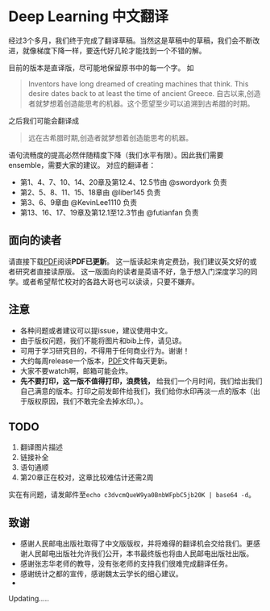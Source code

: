 # Deep Learning 中文翻译

经过3个多月，我们终于完成了翻译草稿。当然这是草稿中的草稿，我们会不断改进，就像梯度下降一样，要迭代好几轮才能找到一个不错的解。
 
目前的版本是直译版，尽可能地保留原书中的每一个字。
如

> Inventors have long dreamed of creating machines that think. This desire dates back to at least the time of ancient Greece.
> 自古以来,创造者就梦想着创造能思考的机器。这个愿望至少可以追溯到古希腊的时期。

之后我们可能会翻译成
> 远在古希腊时期,创造者就梦想着创造能思考的机器。

语句流畅度的提高必然伴随精度下降（我们水平有限）。因此我们需要ensemble，需要大家的建议。
对应的翻译者：
  - 第1、4、7、10、14、20章及第12.4、12.5节由 @swordyork 负责
  - 第2、5、8、11、15、18章由 @liber145 负责
  - 第3、6、9章由 @KevinLee1110 负责
  - 第13、16、17、19章及第12.1至12.3节由 @futianfan 负责


面向的读者
--------------------
请直接下载[PDF](https://github.com/exacity/deeplearningbook-chinese/raw/master/dlbook_cn_public.pdf)阅读**PDF已更新**。
这一版读起来肯定费劲，我们建议英文好的或者研究者直接读原版。
这一版面向的读者是英语不好，急于想入门深度学习的同学。或者希望帮忙校对的各路大哥也可以读读，只要不嫌弃。


注意
-----------
 - 各种问题或者建议可以提issue，建议使用中文。 
 - 由于版权问题，我们不能将图片和bib上传，请见谅。
 - 可用于学习研究目的，不得用于任何商业行为。谢谢！
 - 大约每周release一个版本，[PDF](https://github.com/exacity/deeplearningbook-chinese/raw/master/dlbook_cn_public.pdf)文件每天更新。
 - 大家不要watch啊，邮箱可能会炸。
 - **先不要打印，这一版不值得打印，浪费钱，** 给我们一个月时间，我们给出我们自己满意的版本。打印之前发邮件给我们，我们给你水印再淡一点的版本（出于版权原因，我们不敢完全去掉水印。）。


TODO
---------

 1. 翻译图片描述
 2. 链接补全
 3. 语句通顺
 4. 第20章正在校对，这章比较难估计还需2周


实在有问题，请发邮件至`echo c3dvcmQueW9ya0BnbWFpbC5jb20K | base64 -d`。



致谢
---------
 - 感谢人民邮电出版社取得了中文版版权，并将难得的翻译机会交给我们。更感谢人民邮电出版社允许我们公开，本书最终版也将由人民邮电出版社出版。
 - 感谢张志华老师的教导，没有张老师的支持我们很难完成翻译任务。
 - 感谢统计之都的宣传，感谢魏太云学长的细心建议。
 - 



Updating.....
